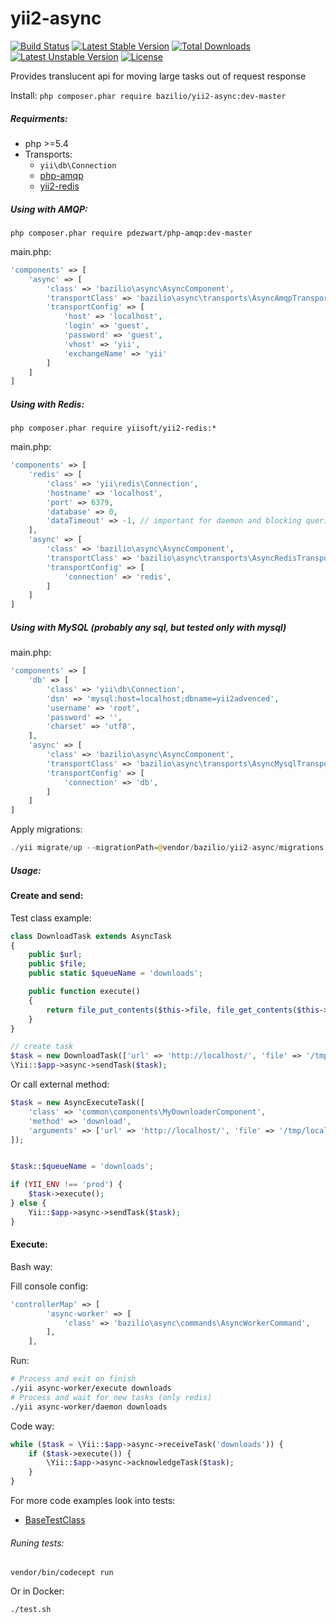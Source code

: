 yii2-async
=========
[![Build Status](https://travis-ci.org/bazilio91/yii2-async.svg?branch=master)](https://travis-ci.org/bazilio91/yii2-async)
[![Latest Stable Version](https://poser.pugx.org/bazilio/yii2-async/v/stable)](https://packagist.org/packages/bazilio/yii2-async) 
[![Total Downloads](https://poser.pugx.org/bazilio/yii2-async/downloads)](https://packagist.org/packages/bazilio/yii2-async) 
[![Latest Unstable Version](https://poser.pugx.org/bazilio/yii2-async/v/unstable)](https://packagist.org/packages/bazilio/yii2-async) 
[![License](https://poser.pugx.org/bazilio/yii2-async/license)](https://packagist.org/packages/bazilio/yii2-async)

Provides translucent api for moving large tasks out of request response

Install: `php composer.phar require bazilio/yii2-async:dev-master`

##### Requirments:
- php >=5.4
- Transports:
  - `yii\db\Connection`
  - [php-amqp](https://github.com/pdezwart/php-amqp)
  - [yii2-redis](https://github.com/yiisoft/yii2-redis)

##### Using with AMQP:
`php composer.phar require pdezwart/php-amqp:dev-master`

main.php:
```php
'components' => [
    'async' => [
        'class' => 'bazilio\async\AsyncComponent',
        'transportClass' => 'bazilio\async\transports\AsyncAmqpTransport',
        'transportConfig' => [
            'host' => 'localhost',
            'login' => 'guest',
            'password' => 'guest',
            'vhost' => 'yii',
            'exchangeName' => 'yii'
        ]
    ]
]
```


##### Using with Redis:
`php composer.phar require yiisoft/yii2-redis:*`

main.php:
```php
'components' => [
    'redis' => [
        'class' => 'yii\redis\Connection',
        'hostname' => 'localhost',
        'port' => 6379,
        'database' => 0,
        'dataTimeout' => -1, // important for daemon and blocking queries
    ],
    'async' => [
        'class' => 'bazilio\async\AsyncComponent',
        'transportClass' => 'bazilio\async\transports\AsyncRedisTransport',
        'transportConfig' => [
            'connection' => 'redis',
        ]
    ]
]
```

##### Using with MySQL (probably any sql, but tested only with mysql)

main.php:
```php
'components' => [
    'db' => [
        'class' => 'yii\db\Connection',
        'dsn' => 'mysql:host=localhost;dbname=yii2advenced',
        'username' => 'root',
        'password' => '',
        'charset' => 'utf8',
    ],
    'async' => [
        'class' => 'bazilio\async\AsyncComponent',
        'transportClass' => 'bazilio\async\transports\AsyncMysqlTransport',
        'transportConfig' => [
            'connection' => 'db',
        ]
    ]
]
```

Apply migrations:
```php
./yii migrate/up --migrationPath=@vendor/bazilio/yii2-async/migrations
```

##### Usage:

#### Create and send:
Test class example:
```php
class DownloadTask extends AsyncTask
{
    public $url;
    public $file;
    public static $queueName = 'downloads';

    public function execute()
    {
        return file_put_contents($this->file, file_get_contents($this->url));
    }
}

// create task
$task = new DownloadTask(['url' => 'http://localhost/', 'file' => '/tmp/localhost.html']);
\Yii::$app->async->sendTask($task);
```

Or call external method:
```php
$task = new AsyncExecuteTask([
    'class' => 'common\components\MyDownloaderComponent',
    'method' => 'download',
    'arguments' => ['url' => 'http://localhost/', 'file' => '/tmp/localhost.html']
]);


$task::$queueName = 'downloads';

if (YII_ENV !== 'prod') {
    $task->execute();
} else {
    Yii::$app->async->sendTask($task);
}
```

#### Execute:

Bash way:

Fill console config:
```php
'controllerMap' => [
        'async-worker' => [
            'class' => 'bazilio\async\commands\AsyncWorkerCommand',
        ],
    ],
```

Run:
```bash
# Process and exit on finish
./yii async-worker/execute downloads
# Process and wait for new tasks (only redis)
./yii async-worker/daemon downloads
```

Code way:

```php
while ($task = \Yii::$app->async->receiveTask('downloads')) {
    if ($task->execute()) {
        \Yii::$app->async->acknowledgeTask($task);
    }
}
```        

For more code examples look into tests:
- [BaseTestClass](tests/unit/BaseTestClass.php)


###### Runing tests:
~~~
vendor/bin/codecept run
~~~
Or in Docker:
~~~
./test.sh
~~~
